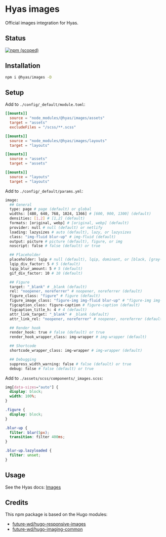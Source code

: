 # Hyas images

Official images integration for Hyas.

## Status

[![npm (scoped)](https://img.shields.io/npm/v/@hyas/images?style=flat-square)](https://www.npmjs.com/package/@hyas/images)

## Installation

```bash
npm i @hyas/images -D
```

## Setup

Add to `./config/_default/module.toml`:

```toml
[[mounts]]
  source = "node_modules/@hyas/images/assets"
  target = "assets"
  excludeFiles = "/scss/**.scss"

[[mounts]]
  source = "node_modules/@hyas/images/layouts"
  target = "layouts"

[[mounts]]
  source = "assets"
  target = "assets"

[[mounts]]
  source = "layouts"
  target = "layouts"
```

Add to `./config/_default/params.yml`:

```bash
image:
  ## General
  type: page # page (default) or global
  widths: [480, 640, 768, 1024, 1366] # [600, 900, 1300] (default)
  densities: [1,2] # [1,2] (default)
  formats: [original, webp] # [original, webp] (default)
  provider: null # null (default) or netlify
  loading: lazysizes # auto (default), lazy, or lazysizes
  class: "img-fluid blur-up" # img-fluid (default)
  output: picture # picture (default), figure, or img
  noscript: false # false (default) or true

  ## Placeholder
  placeholder: lqip # null (default), lqip, dominant, or [black, [gray-100..gray-900], white]
  lqip_div_factor: 5 # 5 (default)
  lqip_blur_amount: 5 # 5 (default)
  gif_div_factor: 10 # 10 (default)

  ## Figure
  target: "_blank" # _blank (default)
  rel: "noopener, noreferrer" # noopener, noreferrer (default)
  figure_class: "figure" # figure (default)
  figure_image_class: "figure-img img-fluid blur-up" # "figure-img img-fluid" (default)
  figcaption_class: figure-caption # figure-caption (default)
  figcaption_title_h: 4 # 4 (default)
  attr_link_target: "_blank" # _blank (default)
  attr_link_rel: "noopener, noreferrer" # noopener, noreferrer (default)

  ## Render hook
  render_hook: true # false (default) or true
  render_hook_wrapper_class: img-wrapper # img-wrapper (default)

  ## Shortcode
  shortcode_wrapper_class: img-wrapper # img-wrapper (default)

  ## Debugging
  suppress_width_warning: false # false (default) or true
  debug: false # false (default) or true
```

Add to `./assets/scss/components/_images.scss`:

```scss
img[data-sizes="auto"] {
  display: block;
  width: 100%;
}

.figure {
  display: block;
}

.blur-up {
  filter: blur(5px);
  transition: filter 400ms;
}

.blur-up.lazyloaded {
  filter: unset;
}
```

## Usage

See the Hyas docs: [Images](https://gethyas.com/docs/recipes/images/)


## Credits

This npm package is based on the Hugo modules:

- [future-wd/hugo-responsive-images](https://github.com/future-wd/hugo-responsive-images)
- [future-wd/hugo-imaging-common](https://github.com/future-wd/hugo-imaging-common)
